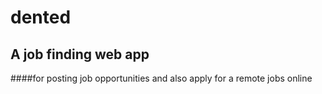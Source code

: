 # dented
## A job finding web app
####for posting job opportunities and also apply for a remote jobs online
